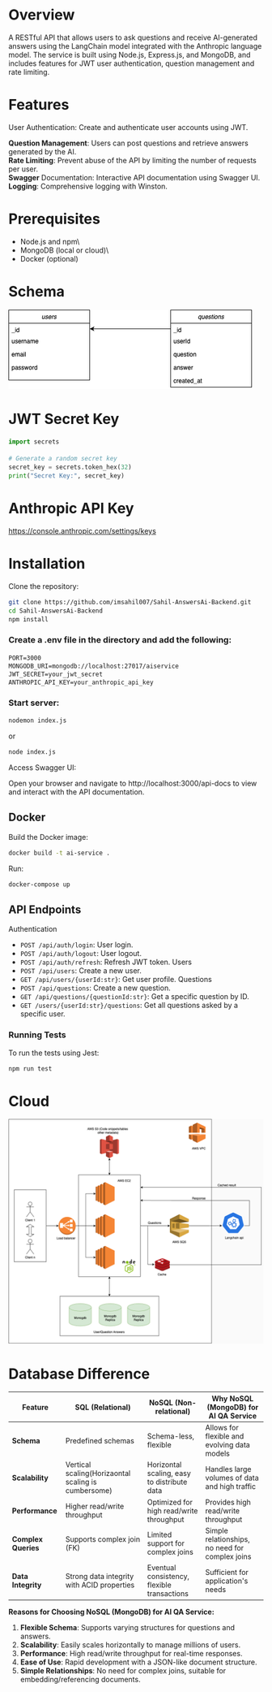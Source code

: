 # Overview
A RESTful API that allows users to ask questions and receive AI-generated answers using the LangChain model integrated with the Anthropic language model. The service is built using Node.js, Express.js, and MongoDB, and includes features for JWT user authentication, question management and rate limiting.

# Features
User Authentication: Create and authenticate user accounts using JWT.  

**Question Management**: Users can post questions and retrieve answers generated by the AI. <br>
**Rate Limiting**: Prevent abuse of the API by limiting the number of requests per user.<br>
**Swagger** Documentation: Interactive API documentation using Swagger UI.<br>
**Logging**: Comprehensive logging with Winston.<br>

# Prerequisites

* Node.js and npm\
* MongoDB (local or cloud)\
* Docker (optional)

# Schema

![alt text](docs/schema.drawio.png)

# JWT Secret Key
```python
import secrets

# Generate a random secret key
secret_key = secrets.token_hex(32)
print("Secret Key:", secret_key)
```

# Anthropic API Key
https://console.anthropic.com/settings/keys

# Installation
Clone the repository:

```bash
git clone https://github.com/imsahil007/Sahil-AnswersAi-Backend.git
cd Sahil-AnswersAi-Backend
npm install
```

### Create a .env file in the directory and add the following:

```plaintext
PORT=3000
MONGODB_URI=mongodb://localhost:27017/aiservice
JWT_SECRET=your_jwt_secret
ANTHROPIC_API_KEY=your_anthropic_api_key
```

### Start server:

```bash
nodemon index.js
```
or
```bash
node index.js
```

Access Swagger UI:

Open your browser and navigate to http://localhost:3000/api-docs to view and interact with the API documentation.

## Docker
Build the Docker image:
```bash
docker build -t ai-service .
```
Run:
```bash
docker-compose up
```

## API Endpoints
Authentication
- `POST /api/auth/login`: User login.
- `POST /api/auth/logout`: User logout.
- `POST /api/auth/refresh`: Refresh JWT token.
Users
- `POST /api/users`: Create a new user.
- `GET /api/users/{userId:str}`: Get user profile.
Questions
- `POST /api/questions`: Create a new question.
- `GET /api/questions/{questionId:str}`: Get a specific question by ID.
- `GET /users/{userId:str}/questions`: Get all questions asked by a specific user.

### Running Tests
To run the tests using Jest:

```bash
npm run test
```


# Cloud

![alt text](docs/aws.png)

# Database Difference

| Feature                   | SQL (Relational)                                      | NoSQL (Non-relational)                                | Why NoSQL (MongoDB) for AI QA Service                 |
|---------------------------|------------------------------------------------------|------------------------------------------------------|------------------------------------------------------|
| **Schema**                | Predefined schemas                   | Schema-less, flexible                                 | Allows for flexible and evolving data models         |
| **Scalability**           | Vertical scaling(Horizaontal scaling is cumbersome)                                    | Horizontal scaling, easy to distribute data           | Handles large volumes of data and high traffic       |
| **Performance**           | Higher read/write throughput | Optimized for high read/write throughput              | Provides high read/write throughput |
| **Complex Queries**       | Supports complex join (FK)              | Limited support for complex joins                     | Simple relationships, no need for complex joins      |
| **Data Integrity**        | Strong data integrity with ACID properties           | Eventual consistency, flexible transactions           | Sufficient for application's needs                   |

**Reasons for Choosing NoSQL (MongoDB) for AI QA Service:**

1. **Flexible Schema**: Supports varying structures for questions and answers.
2. **Scalability**: Easily scales horizontally to manage millions of users.
3. **Performance**: High read/write throughput for real-time responses.
4. **Ease of Use**: Rapid development with a JSON-like document structure.
5. **Simple Relationships**: No need for complex joins, suitable for embedding/referencing documents.
